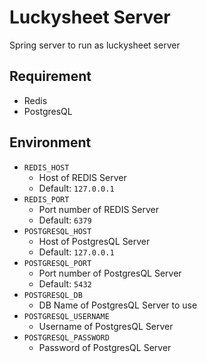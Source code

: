 # Luckysheet Server

Spring server to run as luckysheet server

## Requirement

- Redis
- PostgresQL

## Environment

- `REDIS_HOST`
    - Host of REDIS Server
    - Default: `127.0.0.1`
- `REDIS_PORT`
    - Port number of REDIS Server
    - Default: `6379`
- `POSTGRESQL_HOST`
    - Host of PostgresQL Server
    - Default: `127.0.0.1`
- `POSTGRESQL_PORT`
    - Port number of PostgresQL Server
    - Default: `5432`
- `POSTGRESQL_DB`
    - DB Name of PostgresQL Server to use
- `POSTGRESQL_USERNAME`
  - Username of PostgresQL Server
- `POSTGRESQL_PASSWORD`
  - Password of PostgresQL Server
